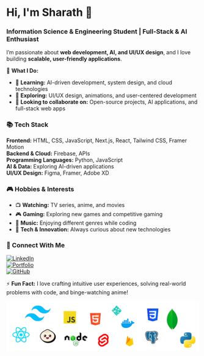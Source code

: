 # Hi, I'm Sharath 👋  
### Information Science & Engineering Student | Full-Stack & AI Enthusiast  

I’m passionate about **web development, AI, and UI/UX design**, and I love building **scalable, user-friendly applications**.  

🚀 **What I Do:**  
- 🌱 **Learning:** AI-driven development, system design, and cloud technologies  
- 🎨 **Exploring:** UI/UX design, animations, and user-centered development  
- 👯 **Looking to collaborate on:** Open-source projects, AI applications, and full-stack web apps  

### 📚 Tech Stack  
**Frontend:** HTML, CSS, JavaScript, Next.js, React, Tailwind CSS, Framer Motion  
**Backend & Cloud:** Firebase, APIs  
**Programming Languages:** Python, JavaScript  
**AI & Data:** Exploring AI-driven applications  
**UI/UX Design:** Figma, Framer, Adobe XD  

### 🎮 Hobbies & Interests  
- 📺 **Watching:** TV series, anime, and movies  
- 🎮 **Gaming:** Exploring new games and competitive gaming  
- 🎵 **Music:** Enjoying different genres while coding  
- 🚀 **Tech & Innovation:** Always curious about new technologies  

### 🔗 Connect With Me  
[![LinkedIn](https://img.shields.io/badge/LinkedIn-%230077B5.svg?style=for-the-badge&logo=linkedin&logoColor=white)](https://www.linkedin.com/in/sharath-naganagoudar/)  
[![Portfolio](https://img.shields.io/badge/Portfolio-%2312100E.svg?style=for-the-badge&logo=firefox&logoColor=white)](https://nsharath-portfolio.vercel.app/)  
[![GitHub](https://img.shields.io/badge/GitHub-%2312100E.svg?style=for-the-badge&logo=github&logoColor=white)](https://github.com/nsharath009)  


⚡ **Fun Fact:** I love crafting intuitive user experiences, solving real-world problems with code, and binge-watching anime!  

![Tech Stack](logos.png)

